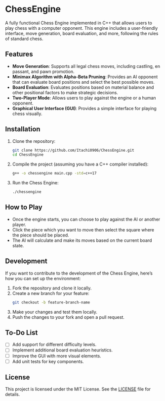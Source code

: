 # ChessEngine

A fully functional Chess Engine implemented in C++ that allows users to play chess with a computer opponent. This engine includes a user-friendly interface, move generation, board evaluation, and more, following the rules of standard chess.

## Features

- **Move Generation**: Supports all legal chess moves, including castling, en passant, and pawn promotion.
- **Minimax Algorithm with Alpha-Beta Pruning**: Provides an AI opponent that can evaluate board positions and select the best possible moves.
- **Board Evaluation**: Evaluates positions based on material balance and other positional factors to make strategic decisions.
- **Two-Player Mode**: Allows users to play against the engine or a human opponent.
- **Graphical User Interface (GUI)**: Provides a simple interface for playing chess visually.
  
## Installation

1. Clone the repository:
    ```bash
    git clone https://github.com/Itachi0906/ChessEngine.git
    cd ChessEngine
    ```

2. Compile the project (assuming you have a C++ compiler installed):
    ```bash
    g++ -o chessengine main.cpp -std=c++17
    ```

3. Run the Chess Engine:
    ```bash
    ./chessengine
    ```

## How to Play

- Once the engine starts, you can choose to play against the AI or another player.
- Click the piece which you want to move then select the square where the piece should be placed.
- The AI will calculate and make its moves based on the current board state.

## Development

If you want to contribute to the development of the Chess Engine, here’s how you can set up the environment:

1. Fork the repository and clone it locally.
2. Create a new branch for your feature:
    ```bash
    git checkout -b feature-branch-name
    ```
3. Make your changes and test them locally.
4. Push the changes to your fork and open a pull request.

## To-Do List

- [ ] Add support for different difficulty levels.
- [ ] Implement additional board evaluation heuristics.
- [ ] Improve the GUI with more visual elements.
- [ ] Add unit tests for key components.

## License

This project is licensed under the MIT License. See the [LICENSE](LICENSE) file for details.
